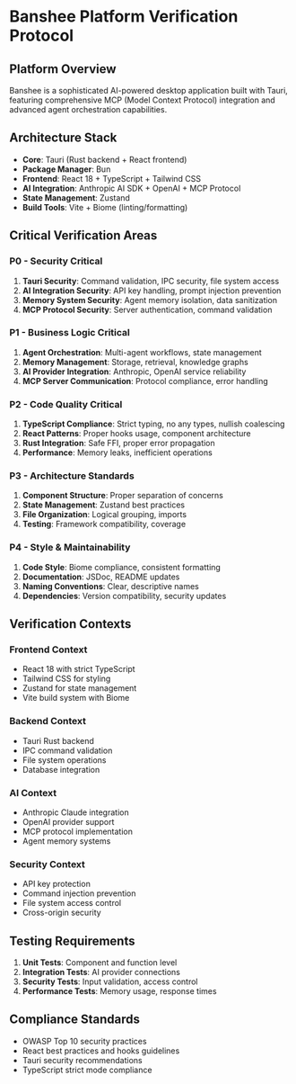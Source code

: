 # Banshee Platform Verification Protocol

## Platform Overview
Banshee is a sophisticated AI-powered desktop application built with Tauri, featuring comprehensive MCP (Model Context Protocol) integration and advanced agent orchestration capabilities.

## Architecture Stack
- **Core**: Tauri (Rust backend + React frontend)
- **Package Manager**: Bun
- **Frontend**: React 18 + TypeScript + Tailwind CSS
- **AI Integration**: Anthropic AI SDK + OpenAI + MCP Protocol
- **State Management**: Zustand
- **Build Tools**: Vite + Biome (linting/formatting)

## Critical Verification Areas

### P0 - Security Critical
1. **Tauri Security**: Command validation, IPC security, file system access
2. **AI Integration Security**: API key handling, prompt injection prevention
3. **Memory System Security**: Agent memory isolation, data sanitization
4. **MCP Protocol Security**: Server authentication, command validation

### P1 - Business Logic Critical  
1. **Agent Orchestration**: Multi-agent workflows, state management
2. **Memory Management**: Storage, retrieval, knowledge graphs
3. **AI Provider Integration**: Anthropic, OpenAI service reliability
4. **MCP Server Communication**: Protocol compliance, error handling

### P2 - Code Quality Critical
1. **TypeScript Compliance**: Strict typing, no any types, nullish coalescing
2. **React Patterns**: Proper hooks usage, component architecture
3. **Rust Integration**: Safe FFI, proper error propagation
4. **Performance**: Memory leaks, inefficient operations

### P3 - Architecture Standards
1. **Component Structure**: Proper separation of concerns
2. **State Management**: Zustand best practices
3. **File Organization**: Logical grouping, imports
4. **Testing**: Framework compatibility, coverage

### P4 - Style & Maintainability
1. **Code Style**: Biome compliance, consistent formatting
2. **Documentation**: JSDoc, README updates
3. **Naming Conventions**: Clear, descriptive names
4. **Dependencies**: Version compatibility, security updates

## Verification Contexts

### Frontend Context
- React 18 with strict TypeScript
- Tailwind CSS for styling
- Zustand for state management
- Vite build system with Biome

### Backend Context  
- Tauri Rust backend
- IPC command validation
- File system operations
- Database integration

### AI Context
- Anthropic Claude integration
- OpenAI provider support
- MCP protocol implementation
- Agent memory systems

### Security Context
- API key protection
- Command injection prevention
- File system access control
- Cross-origin security

## Testing Requirements
1. **Unit Tests**: Component and function level
2. **Integration Tests**: AI provider connections
3. **Security Tests**: Input validation, access control
4. **Performance Tests**: Memory usage, response times

## Compliance Standards
- OWASP Top 10 security practices
- React best practices and hooks guidelines
- Tauri security recommendations
- TypeScript strict mode compliance